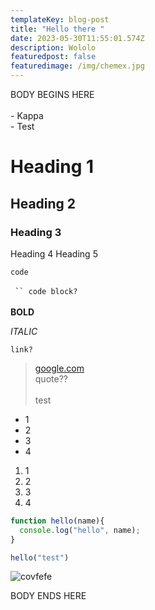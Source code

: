 ```yaml
---
templateKey: blog-post
title: "Hello there "
date: 2023-05-30T11:55:01.574Z
description: Wololo
featuredpost: false
featuredimage: /img/chemex.jpg
---
```

B﻿ODY BEGINS HERE \
\
-﻿ Kappa \
-﻿ Test

# Heading 1

## Heading 2

### Heading 3
Heading 4
Heading 5

`code`

``` ``
c﻿ode block?```﻿\
\
**B﻿OLD**

*I﻿TALIC*

`l﻿ink?`

> [google.com](google.com)\
>  q﻿uote?? \
> \
> t﻿est

* 1﻿
* 2﻿
* 3﻿
* 4﻿





1. 1﻿
2. 2﻿
3. 3﻿
4. 4



```javascript
function hello(name){
  console.log("hello", name);
}

hello("test")
```

![covfefe](/img/products-full-width.jpg "covfefe")

B﻿ODY ENDS HERE
